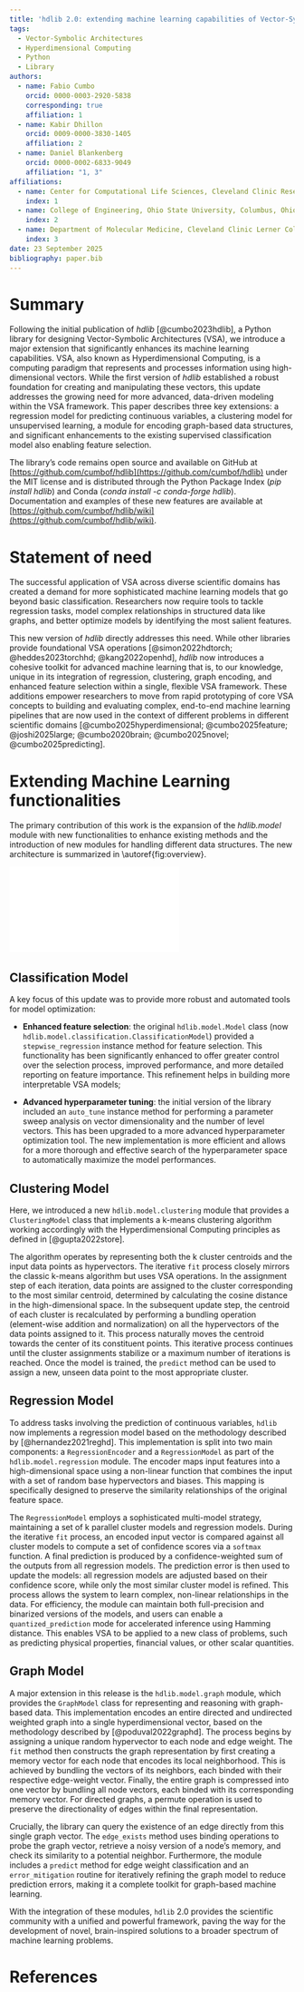 ```yaml
---
title: 'hdlib 2.0: extending machine learning capabilities of Vector-Symbolic Architectures'
tags:
  - Vector-Symbolic Architectures
  - Hyperdimensional Computing
  - Python
  - Library
authors:
  - name: Fabio Cumbo
    orcid: 0000-0003-2920-5838
    corresponding: true
    affiliation: 1
  - name: Kabir Dhillon
    orcid: 0009-0000-3830-1405
    affiliation: 2
  - name: Daniel Blankenberg
    orcid: 0000-0002-6833-9049
    affiliation: "1, 3"
affiliations:
  - name: Center for Computational Life Sciences, Cleveland Clinic Research, Cleveland Clinic, Cleveland, Ohio, United States of America
    index: 1
  - name: College of Engineering, Ohio State University, Columbus, Ohio, United States of America
    index: 2
  - name: Department of Molecular Medicine, Cleveland Clinic Lerner College of Medicine, Case Western Reserve University, Cleveland, Ohio, United States of America
    index: 3
date: 23 September 2025
bibliography: paper.bib
---
```


# Summary

Following the initial publication of _hdlib_ [@cumbo2023hdlib], a Python library for designing Vector-Symbolic Architectures (VSA), we introduce a major extension that significantly enhances its machine learning capabilities. VSA, also known as Hyperdimensional Computing, is a computing paradigm that represents and processes information using high-dimensional vectors. While the first version of _hdlib_ established a robust foundation for creating and manipulating these vectors, this update addresses the growing need for more advanced, data-driven modeling within the VSA framework. This paper describes three key extensions: a regression model for predicting continuous variables, a clustering model for unsupervised learning, a module for encoding graph-based data structures, and significant enhancements to the existing supervised classification model also enabling feature selection.

The library’s code remains open source and available on GitHub at [https://github.com/cumbof/hdlib](https://github.com/cumbof/hdlib) under the MIT license and is distributed through the Python Package Index (_pip install hdlib_) and Conda (_conda install -c conda-forge hdlib_). Documentation and examples of these new features are available at [https://github.com/cumbof/hdlib/wiki](https://github.com/cumbof/hdlib/wiki).

# Statement of need

The successful application of VSA across diverse scientific domains has created a demand for more sophisticated machine learning models that go beyond basic classification. Researchers now require tools to tackle regression tasks, model complex relationships in structured data like graphs, and better optimize models by identifying the most salient features.

This new version of _hdlib_ directly addresses this need. While other libraries provide foundational VSA operations [@simon2022hdtorch; @heddes2023torchhd; @kang2022openhd], _hdlib_ now introduces a cohesive toolkit for advanced machine learning that is, to our knowledge, unique in its integration of regression, clustering, graph encoding, and enhanced feature selection within a single, flexible VSA framework. These additions empower researchers to move from rapid prototyping of core VSA concepts to building and evaluating complex, end-to-end machine learning pipelines that are now used in the context of different problems in different scientific domains [@cumbo2025hyperdimensional; @cumbo2025feature; @joshi2025large; @cumbo2020brain; @cumbo2025novel; @cumbo2025predicting].

# Extending Machine Learning functionalities

The primary contribution of this work is the expansion of the _hdlib.model_ module with new functionalities to enhance existing methods and the introduction of new modules for handling different data structures. The new architecture is summarized in \autoref{fig:overview}.

![An overview of the _hdlib_ 2.0 library architecture, highlighting the distinction between the original (top, transparent) and new components (bottom). Foundational classes from version 1.0 include `hdlib.space.Space` (Class 1), `hdlib.vector.Vector` (Class 2), `hdlib.arithmetic` module (Class 3), and the `hdlib.model.classification.ClassificationModel` (Class 4). This work introduces major new functionalities through the `hdlib.model` module comprising the new `clustering.ClusteringModel` (Class 5), `regression.RegressionEncoder` (Class 6) and `regression.RegressionModel` (Class 7), and `graph.GraphModel` (Class 8), creating a comprehensive toolkit for VSA-based machine learning.\label{fig:overview}](hdlib.pdf)

## Classification Model

A key focus of this update was to provide more robust and automated tools for model optimization:

- __Enhanced feature selection__: the original `hdlib.model.Model` class (now `hdlib.model.classification.ClassificationModel`) provided a `stepwise_regression` instance method for feature selection. This functionality has been significantly enhanced to offer greater control over the selection process, improved performance, and more detailed reporting on feature importance. This refinement helps in building more interpretable VSA models;

- __Advanced hyperparameter tuning__: the initial version of the library included an `auto_tune` instance method for performing a parameter sweep analysis on vector dimensionality and the number of level vectors. This has been upgraded to a more advanced hyperparameter optimization tool. The new implementation is more efficient and allows for a more thorough and effective search of the hyperparameter space to automatically maximize the model performances.

## Clustering Model

Here, we introduced a new `hdlib.model.clustering` module that provides a `ClusteringModel` class that implements a k-means clustering algorithm working accordingly with the Hyperdimensional Computing principles as defined in [@gupta2022store].

The algorithm operates by representing both the k cluster centroids and the input data points as hypervectors. The iterative `fit` process closely mirrors the classic k-means algorithm but uses VSA operations. In the assignment step of each iteration, data points are assigned to the cluster corresponding to the most similar centroid, determined by calculating the cosine distance in the high-dimensional space. In the subsequent update step, the centroid of each cluster is recalculated by performing a bundling operation (element-wise addition and normalization) on all the hypervectors of the data points assigned to it. This process naturally moves the centroid towards the center of its constituent points. This iterative process continues until the cluster assignments stabilize or a maximum number of iterations is reached. Once the model is trained, the `predict` method can be used to assign a new, unseen data point to the most appropriate cluster.

## Regression Model

To address tasks involving the prediction of continuous variables, `hdlib` now implements a regression model based on the methodology described by [@hernandez2021reghd]. This implementation is split into two main components: a `RegressionEncoder` and a `RegressionModel` as part of the `hdlib.model.regression` module. The encoder maps input features into a high-dimensional space using a non-linear function that combines the input with a set of random base hypervectors and biases. This mapping is specifically designed to preserve the similarity relationships of the original feature space.

The `RegressionModel` employs a sophisticated multi-model strategy, maintaining a set of k parallel cluster models and regression models. During the iterative `fit` process, an encoded input vector is compared against all cluster models to compute a set of confidence scores via a `softmax` function. A final prediction is produced by a confidence-weighted sum of the outputs from all regression models. The prediction error is then used to update the models: all regression models are adjusted based on their confidence score, while only the most similar cluster model is refined. This process allows the system to learn complex, non-linear relationships in the data. For efficiency, the module can maintain both full-precision and binarized versions of the models, and users can enable a `quantized_prediction` mode for accelerated inference using Hamming distance. This enables VSA to be applied to a new class of problems, such as predicting physical properties, financial values, or other scalar quantities.

## Graph Model

A major extension in this release is the `hdlib.model.graph` module, which provides the `GraphModel` class for representing and reasoning with graph-based data. This implementation encodes an entire directed and undirected weighted graph into a single hyperdimensional vector, based on the methodology described by [@poduval2022graphd]. The process begins by assigning a unique random hypervector to each node and edge weight. The `fit` method then constructs the graph representation by first creating a memory vector for each node that encodes its local neighborhood. This is achieved by bundling the vectors of its neighbors, each binded with their respective edge-weight vector. Finally, the entire graph is compressed into one vector by bundling all node vectors, each binded with its corresponding memory vector. For directed graphs, a permute operation is used to preserve the directionality of edges within the final representation.

Crucially, the library can query the existence of an edge directly from this single graph vector. The `edge_exists` method uses binding operations to probe the graph vector, retrieve a noisy version of a node’s memory, and check its similarity to a potential neighbor. Furthermore, the module includes a `predict` method for edge weight classification and an `error_mitigation` routine for iteratively refining the graph model to reduce prediction errors, making it a complete toolkit for graph-based machine learning.

With the integration of these modules, `hdlib` 2.0 provides the scientific community with a unified and powerful framework, paving the way for the development of novel, brain-inspired solutions to a broader spectrum of machine learning problems.

# References